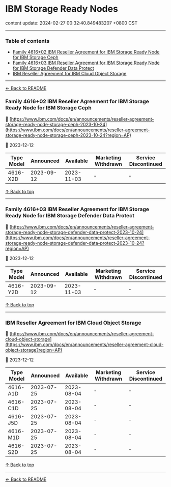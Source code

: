 # IBM Storage Ready Nodes

content update: 2024-02-27 00:32:40.849483207 +0800 CST

---

### Table of contents


- [Family 4616+02 IBM Reseller Agreement for IBM Storage Ready Node for IBM Storage Ceph](#family-461602-ibm-reseller-agreement-for-ibm-storage-ready-node-for-ibm-storage-ceph)
- [Family 4616+03 IBM Reseller Agreement for IBM Storage Ready Node for IBM Storage Defender Data Protect](#family-461603-ibm-reseller-agreement-for-ibm-storage-ready-node-for-ibm-storage-defender-data-protect)
- [IBM Reseller Agreement for IBM Cloud Object Storage](#ibm-reseller-agreement-for-ibm-cloud-object-storage)

---

[← Back to README](../README.md)





### Family 4616+02 IBM Reseller Agreement for IBM Storage Ready Node for IBM Storage Ceph

🔗 [https://www.ibm.com/docs/en/announcements/reseller-agreement-storage-ready-node-storage-ceph-2023-10-24](https://www.ibm.com/docs/en/announcements/reseller-agreement-storage-ready-node-storage-ceph-2023-10-24?region=AP)

📅 2023-12-12

| Type Model | Announced | Available | Marketing Withdrawn | Service Discontinued |
| --- | --- | --- | --- | --- |
| 4616-X2D | 2023-09-12 | 2023-11-03 | - | - |






[↑ Back to top](#table-of-contents)

---





### Family 4616+03 IBM Reseller Agreement for IBM Storage Ready Node for IBM Storage Defender Data Protect

🔗 [https://www.ibm.com/docs/en/announcements/reseller-agreement-storage-ready-node-storage-defender-data-protect-2023-10-24](https://www.ibm.com/docs/en/announcements/reseller-agreement-storage-ready-node-storage-defender-data-protect-2023-10-24?region=AP)

📅 2023-12-12

| Type Model | Announced | Available | Marketing Withdrawn | Service Discontinued |
| --- | --- | --- | --- | --- |
| 4616-Y2D | 2023-09-12 | 2023-11-03 | - | - |






[↑ Back to top](#table-of-contents)

---





### IBM Reseller Agreement for IBM Cloud Object Storage

🔗 [https://www.ibm.com/docs/en/announcements/reseller-agreement-cloud-object-storage](https://www.ibm.com/docs/en/announcements/reseller-agreement-cloud-object-storage?region=AP)

📅 2023-12-12

| Type Model | Announced | Available | Marketing Withdrawn | Service Discontinued |
| --- | --- | --- | --- | --- |
| 4616-A1D | 2023-07-25 | 2023-08-04 | - | - |
| 4616-C1D | 2023-07-25 | 2023-08-04 | - | - |
| 4616-J5D | 2023-07-25 | 2023-08-04 | - | - |
| 4616-M1D | 2023-07-25 | 2023-08-04 | - | - |
| 4616-S2D | 2023-07-25 | 2023-08-04 | - | - |






[↑ Back to top](#table-of-contents)

---



[← Back to README](../README.md)